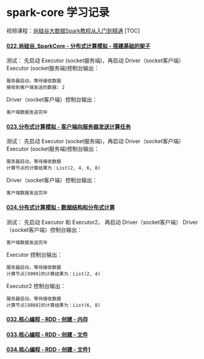# spark-core 学习记录
视频课程：[尚硅谷大数据Spark教程从入门到精通](https://www.bilibili.com/video/BV11A411L7CK)
[TOC]

#### [022.尚硅谷_SparkCore - 分布式计算模拟 - 搭建基础的架子](https://www.bilibili.com/video/BV11A411L7CK?p=22)
测试：
先启动 Executor (socket服务端)，再启动 Driver（socket客户端）
Executor (socket服务端)控制台输出：
```log
服务器启动，等待接收数据
接收到客户端发送的数据: 2
```
Driver（socket客户端）控制台输出：
```log
客户端数据发送完毕
```
#### [023.分布式计算模拟 - 客户端向服务器发送计算任务](https://www.bilibili.com/video/BV11A411L7CK?p=23)
测试：
先启动 Executor (socket服务端)，再启动 Driver（socket客户端）
Executor (socket服务端)控制台输出：
```log
服务器启动，等待接收数据
计算节点的计算结果为：List(2, 4, 6, 8)
```
Driver（socket客户端）控制台输出：
```log
客户端数据发送完毕
```
#### [024.分布式计算模拟 - 数据结构和分布式计算](https://www.bilibili.com/video/BV11A411L7CK?p=24)
测试：
先启动 Executor 和 Executor2， 再启动 Driver（socket客户端）
Driver（socket客户端）控制台输出：
```log
客户端数据发送完毕
```
Executor 控制台输出：
```log
服务器启动，等待接收数据
计算节点[9999]的计算结果为：List(2, 4)
```
Executor2 控制台输出：
```log
服务器启动，等待接收数据
计算节点[8888]的计算结果为：List(6, 8)
```
#### [032.核心编程 - RDD - 创建 - 内存](https://www.bilibili.com/video/BV11A411L7CK?p=32)
#### [033.核心编程 - RDD - 创建 - 文件](https://www.bilibili.com/video/BV11A411L7CK?p=33)
#### [034.核心编程 - RDD - 创建 - 文件1](https://www.bilibili.com/video/BV11A411L7CK?p=34)

#### []()

#### []()

#### []()

#### []()

#### []()

#### []()

#### []()

#### []()

#### []()

#### []()

#### []()

#### []()

#### []()

#### []()

#### []()

#### []()

#### []()

#### []()

#### []()

#### []()

#### []()

#### []()

#### []()

#### []()

#### []()

#### []()

#### []()

#### []()

#### []()

#### []()

#### []()

#### []()

#### []()

#### []()

#### []()

#### []()

#### []()

#### []()

#### []()

#### []()

#### []()

#### []()

#### []()

#### []()

#### []()

#### []()

#### []()

#### []()

#### []()

#### []()

#### []()

#### []()

#### []()

#### []()

#### []()

#### []()

#### []()

#### []()

#### []()

#### []()

#### []()

#### []()

#### []()

#### []()

#### []()

#### []()

#### []()

#### []()

#### []()

#### []()

#### []()

#### []()

#### []()

#### []()

#### []()

#### []()

#### []()
